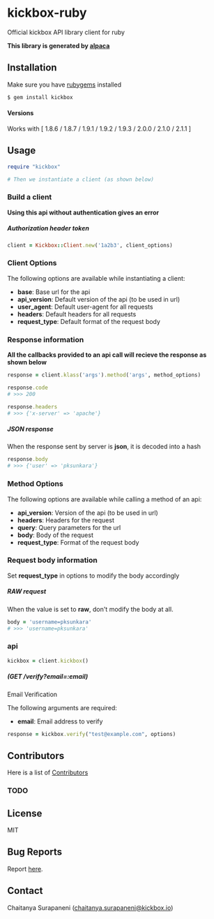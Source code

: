 # kickbox-ruby

Official kickbox API library client for ruby

__This library is generated by [alpaca](https://github.com/pksunkara/alpaca)__

## Installation

Make sure you have [rubygems](https://rubygems.org) installed

```bash
$ gem install kickbox
```

#### Versions

Works with [ 1.8.6 / 1.8.7 / 1.9.1 / 1.9.2 / 1.9.3 / 2.0.0 / 2.1.0 / 2.1.1 ]

## Usage

```ruby
require "kickbox"

# Then we instantiate a client (as shown below)
```

### Build a client

__Using this api without authentication gives an error__

##### Authorization header token

```ruby
client = Kickbox::Client.new('1a2b3', client_options)
```

### Client Options

The following options are available while instantiating a client:

 * __base__: Base url for the api
 * __api_version__: Default version of the api (to be used in url)
 * __user_agent__: Default user-agent for all requests
 * __headers__: Default headers for all requests
 * __request_type__: Default format of the request body

### Response information

__All the callbacks provided to an api call will recieve the response as shown below__

```ruby
response = client.klass('args').method('args', method_options)

response.code
# >>> 200

response.headers
# >>> {'x-server' => 'apache'}
```

##### JSON response

When the response sent by server is __json__, it is decoded into a hash

```ruby
response.body
# >>> {'user' => 'pksunkara'}
```

### Method Options

The following options are available while calling a method of an api:

 * __api_version__: Version of the api (to be used in url)
 * __headers__: Headers for the request
 * __query__: Query parameters for the url
 * __body__: Body of the request
 * __request_type__: Format of the request body

### Request body information

Set __request_type__ in options to modify the body accordingly

##### RAW request

When the value is set to __raw__, don't modify the body at all.

```ruby
body = 'username=pksunkara'
# >>> 'username=pksunkara'
```

###  api



```ruby
kickbox = client.kickbox()
```

#####  (GET /verify?email=:email)

Email Verification

The following arguments are required:

 * __email__: Email address to verify

```ruby
response = kickbox.verify("test@example.com", options)
```

## Contributors
Here is a list of [Contributors](https://github.com/kickbox/kickbox-ruby/contributors)

### TODO

## License
MIT

## Bug Reports
Report [here](https://github.com/kickbox/kickbox-ruby/issues).

## Contact
Chaitanya Surapaneni (chaitanya.surapaneni@kickbox.io)
